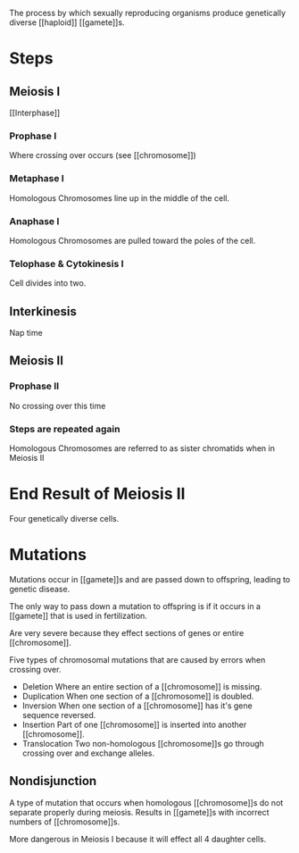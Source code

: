 The process by which sexually reproducing organisms produce genetically diverse [[haploid]] [[gamete]]s.

# Steps
## Meiosis I
[[Interphase]]
### Prophase I
Where crossing over occurs (see [[chromosome]])
### Metaphase I
Homologous Chromosomes line up in the middle of the cell.
### Anaphase I
Homologous Chromosomes are pulled toward the poles of the cell.
### Telophase & Cytokinesis I
Cell divides into two.
## Interkinesis
Nap time
## Meiosis II
### Prophase II
No crossing over this time
### Steps are repeated again
Homologous Chromosomes are referred to as sister chromatids when in Meiosis II
# End Result of Meiosis II
Four genetically diverse cells.

# Mutations
Mutations occur in [[gamete]]s and are passed down to offspring, leading to genetic disease.

The only way to pass down a mutation to offspring is if it occurs in a [[gamete]] that is used in fertilization.

Are very severe because they effect sections of genes or entire [[chromosome]].

Five types of chromosomal mutations that are caused by errors when crossing over.
- Deletion
	Where an entire section of a [[chromosome]] is missing.
- Duplication
	When one section of a [[chromosome]] is doubled.
- Inversion
	When one section of a [[chromosome]] has it's gene sequence reversed.
- Insertion
	Part of one [[chromosome]] is inserted into another [[chromosome]].
- Translocation
	Two non-homologous [[chromosome]]s go through crossing over and exchange alleles. 

## Nondisjunction
A type of mutation that occurs when homologous [[chromosome]]s do not separate properly during meiosis.
Results in [[gamete]]s with incorrect numbers of [[chromosome]]s.

More dangerous in Meiosis I because it will effect all 4 daughter cells.
